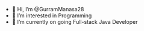 - 👋 Hi, I’m @GurramManasa28
- 👀 I’m interested in Programming
- 🌱 I’m currently on going Full-stack Java Developer
